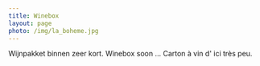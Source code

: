 ```yaml
---
title: Winebox 
layout: page
photo: /img/la_boheme.jpg
---
```

Wijnpakket binnen zeer kort.
Winebox soon ...
Carton à vin d' ici très peu.









